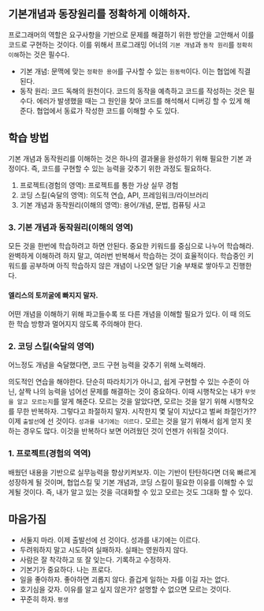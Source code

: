 ## 기본개념과 동장원리를 정확하게 이해하자.
프로그래머의 역할은 요구사항을 기반으로 문제를 해결하기 위한 방안을 고안해서 이를 코드로 구현하는 것이다. 이를 위해서 프로그래밍 어너의 `기본 개념`과 `동작 원리`를 `정확히 이해`하는 것은 필수다.

- 기본 개념: 문맥에 맞는 `정확한 용어`를 구사할 수 있는 `원동력`이다. 이는 협업에 직결된다.
- 동작 원리: 코드 독해의 원천이다. 코드의 동작을 예측하고 코드를 작성하는 것은 필수다. 에러가 발생했을 때는 그 원인을 찾아 코드를 해석해서 디버깅 할 수 있게 해준다. 협업에서 동료가 작성한 코드를 이해할 수 도 있다. 

## 학습 방법
기본 개념과 동작원리를 이해하는 것은 하나의 결과물을 완성하기 위해 필요한 기본 과정이다. 즉, 코드를 구현할 수 있는 능력을 갖추기 위한 과정도 필요하다.

1. 프로젝트(경험의 영역): 프로젝트를 통한 가상 실무 경험
2. 코딩 스킬(숙달의 영역): 의도적 연습, API, 프레임워크/라이브러리
3. 기본 개념과 동작원리(이해의 영역): 용어/개념, 문법, 컴퓨팅 사고


### 3. 기본 개념과 동작원리(이해의 영역)
모든 것을 한번에 학습하려고 하면 안된다. 중요한 키워드를 중심으로 나누어 학습해라. 완벽하게 이해하려 하지 말고, 여러번 반복해서 학습하는 것이 효율적이다.
학습중인 키워드를 공부하며 아직 학습하지 않은 개념이 나오면 일단 기술 부채로 쌓아두고 진행한다.

#### 엘리스의 토끼굴에 빠지지 말자.
어떤 개념을 이해하기 위해 파고들수록 또 다른 개념을 이해할 필요가 있다. 이 때 의도한 학습 방향과 멀어지지 않도록 주의해야 한다.

### 2. 코딩 스킬(숙달의 영역)
어느정도 개념을 숙달했다면, 코드 구현 능력을 갖추기 위해 노력해라. 

의도적인 연습을 해야한다. 단순히 따라치기가 아니고, 쉽게 구현할 수 있는 수준이 아닌, 살짝 나의 능력을 넘어선 문제를 해결하는 것이 중요하다. 이때 시행착오는 내가 `무엇을 알고 모르는지`를 알게 해준다.
모르는 것을 알았다면, 모르는 것을 알기 위해 시행착오를 무한 반복하자. 그렇다고 좌절하지 말자. 시작한지 몇 달이 지났다고 벌써 좌절인가?? 이제 `출발선`에 선 것이다. `성과를 내기에는 이르다.` 모르는 것을 알기 위해서 쉽게 얻지 못하는 경우도 많다. 
이것을 반복하다 보면 어려웠던 것이 언젠가 쉬워질 것이다.

### 1. 프로젝트(경험의 역역)
배웠던 내용을 기반으로 실무능력을 향상키켜보자. 이는 기반이 탄탄하다면 더욱 빠르게 성장하게 될 것이며, 협업스킬 및 기본 개념과, 코딩 스킬이 필요한 이유를 이해할 수 있게될 것이다.
즉, 내가 알고 있는 것을 극대화할 수 있고 모르는 것도 그대화 할 수 있다.

## 마음가짐
- 서둘지 마라. 이제 출발선에 선 것이다. 성과를 내기에는 이르다.
- 두려워하지 말고 시도하여 실패하자. 실패는 영원하지 않다.
- 사람은 잘 착각하고 또 잘 잊는다. 기록하고 수정하자.
- 기본기가 중요하다. 나는 프로다.
- 일을 좋아하자. 좋아하면 괴롭지 않다. 즐겁게 일하는 자를 이길 자는 없다.
- 호기심을 갖자. 이유를 알고 싶지 않은가? 설명할 수 없으면 모르는 것이다.
- 꾸준히 하자. `평생`
